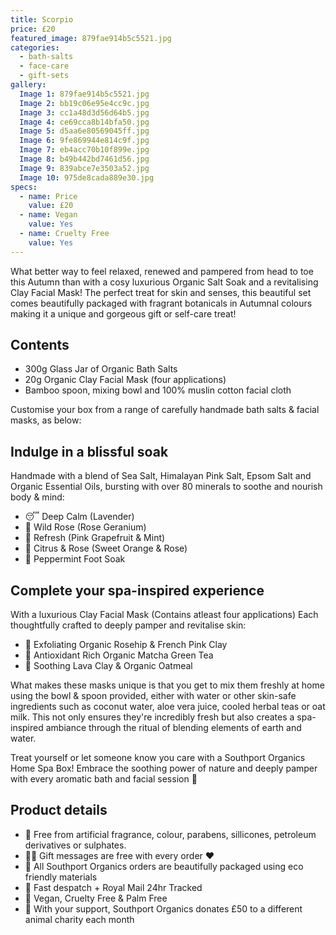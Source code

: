 ```yaml
---
title: Scorpio
price: £20
featured_image: 879fae914b5c5521.jpg
categories:
  - bath-salts
  - face-care
  - gift-sets
gallery:
  Image 1: 879fae914b5c5521.jpg
  Image 2: bb19c06e95e4cc9c.jpg
  Image 3: cc1a48d3d56d64b5.jpg
  Image 4: ce69cca8b14bfa50.jpg
  Image 5: d5aa6e80569045ff.jpg
  Image 6: 9fe869944e814c9f.jpg
  Image 7: eb4acc70b10f899e.jpg
  Image 8: b49b442bd7461d56.jpg
  Image 9: 839abce7e3503a52.jpg
  Image 10: 975de8cada889e30.jpg
specs:
  - name: Price
    value: £20
  - name: Vegan
    value: Yes
  - name: Cruelty Free
    value: Yes
---
```


What better way to feel relaxed, renewed and pampered from head to toe this Autumn than with a cosy luxurious Organic Salt Soak and a revitalising Clay Facial Mask! The perfect treat for skin and senses, this beautiful set comes beautifully packaged with fragrant botanicals in Autumnal colours making it a unique and gorgeous gift or self-care treat!

## Contents

- 300g Glass Jar of Organic Bath Salts
- 20g Organic Clay Facial Mask (four applications)
- Bamboo spoon, mixing bowl and 100% muslin cotton facial cloth

Customise your box from a range of carefully handmade bath salts & facial masks, as below:

## Indulge in a blissful soak

Handmade with a blend of Sea Salt, Himalayan Pink Salt, Epsom Salt and Organic Essential Oils, bursting with over 80 minerals to soothe and nourish body & mind:

- 😴 Deep Calm (Lavender)
- 🌹 Wild Rose (Rose Geranium)
- 🌿 Refresh (Pink Grapefruit & Mint)
- 🍊 Citrus & Rose (Sweet Orange & Rose)
- 🧊 Peppermint Foot Soak

## Complete your spa-inspired experience

With a luxurious Clay Facial Mask (Contains atleast four applications) Each thoughtfully crafted to deeply pamper and revitalise skin:

- 🌹 Exfoliating Organic Rosehip & French Pink Clay
- 🌿 Antioxidant Rich Organic Matcha Green Tea
- 🌾 Soothing Lava Clay & Organic Oatmeal

What makes these masks unique is that you get to mix them freshly at home using the bowl & spoon provided, either with water or other skin-safe ingredients such as coconut water, aloe vera juice, cooled herbal teas or oat milk. This not only ensures they're incredibly fresh but also creates a spa-inspired ambiance through the ritual of blending elements of earth and water.

Treat yourself or let someone know you care with a Southport Organics Home Spa Box! Embrace the soothing power of nature and deeply pamper with every aromatic bath and facial session 🛁

## Product details

- 🍊 Free from artificial fragrance, colour, parabens, sillicones, petroleum derivatives or sulphates.
- ✍🏼 Gift messages are free with every order ❤️
- 🌿 All Southport Organics orders are beautifully packaged using eco friendly materials
- 📮 Fast despatch + Royal Mail 24hr Tracked
- 🐰 Vegan, Cruelty Free & Palm Free
- 🐾 With your support, Southport Organics donates £50 to a different animal charity each month
